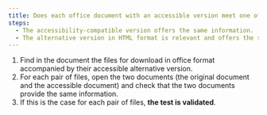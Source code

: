```yaml
---
title: Does each office document with an accessible version meet one of these conditions?
steps:
  - The accessibility-compatible version offers the same information.
  - The alternative version in HTML format is relevant and offers the same information.
---
```


1. Find in the document the files for download in office format accompanied by their accessible alternative version.
2. For each pair of files, open the two documents (the original document and the accessible document) and check that the two documents provide the same information.
3. If this is the case for each pair of files, **the test is validated**.
